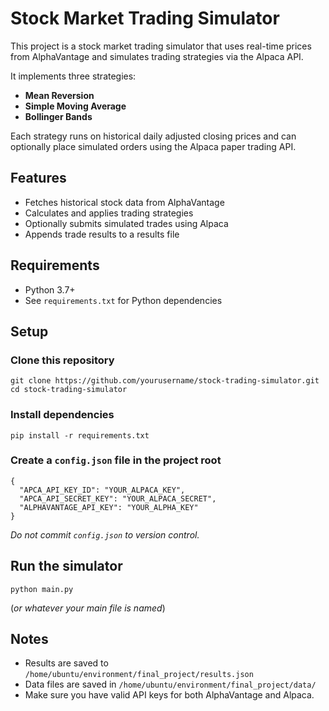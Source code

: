 # Stock Market Trading Simulator

This project is a stock market trading simulator that uses real-time prices from AlphaVantage and simulates trading strategies via the Alpaca API.

It implements three strategies:
- **Mean Reversion**
- **Simple Moving Average**
- **Bollinger Bands**

Each strategy runs on historical daily adjusted closing prices and can optionally place simulated orders using the Alpaca paper trading API.

## Features
- Fetches historical stock data from AlphaVantage
- Calculates and applies trading strategies
- Optionally submits simulated trades using Alpaca
- Appends trade results to a results file

## Requirements
- Python 3.7+
- See `requirements.txt` for Python dependencies

## Setup

### Clone this repository
```
git clone https://github.com/yourusername/stock-trading-simulator.git
cd stock-trading-simulator
```

### Install dependencies
```
pip install -r requirements.txt
```

### Create a `config.json` file in the project root
```
{
  "APCA_API_KEY_ID": "YOUR_ALPACA_KEY",
  "APCA_API_SECRET_KEY": "YOUR_ALPACA_SECRET",
  "ALPHAVANTAGE_API_KEY": "YOUR_ALPHA_KEY"
}
```
*Do not commit `config.json` to version control.*

## Run the simulator
```
python main.py
```
(*or whatever your main file is named*)

## Notes
- Results are saved to `/home/ubuntu/environment/final_project/results.json`
- Data files are saved in `/home/ubuntu/environment/final_project/data/`
- Make sure you have valid API keys for both AlphaVantage and Alpaca.
